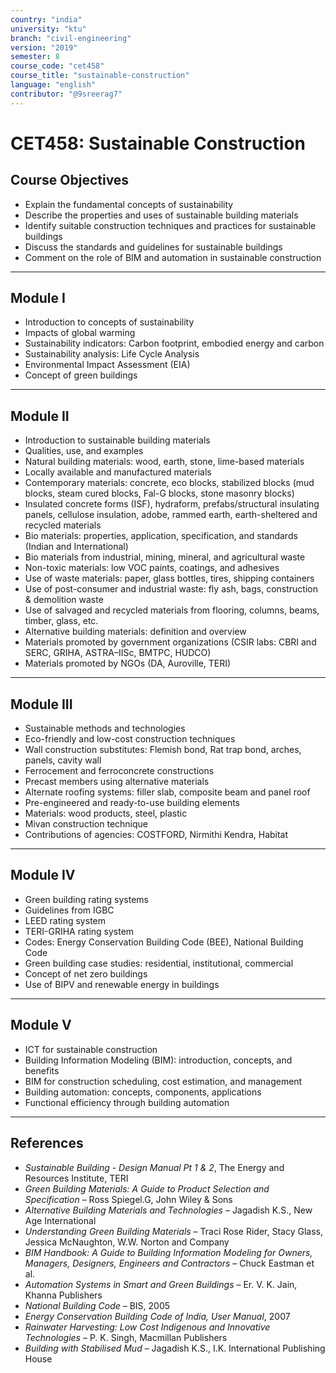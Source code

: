 ```yaml
---
country: "india"
university: "ktu"
branch: "civil-engineering"
version: "2019"
semester: 8
course_code: "cet458"
course_title: "sustainable-construction"
language: "english"
contributor: "@9sreerag7"
---
```


# CET458: Sustainable Construction

## Course Objectives

- Explain the fundamental concepts of sustainability  
- Describe the properties and uses of sustainable building materials  
- Identify suitable construction techniques and practices for sustainable buildings  
- Discuss the standards and guidelines for sustainable buildings  
- Comment on the role of BIM and automation in sustainable construction  

---

## Module I

- Introduction to concepts of sustainability  
- Impacts of global warming  
- Sustainability indicators: Carbon footprint, embodied energy and carbon  
- Sustainability analysis: Life Cycle Analysis  
- Environmental Impact Assessment (EIA)  
- Concept of green buildings  

---

## Module II

- Introduction to sustainable building materials  
- Qualities, use, and examples  
- Natural building materials: wood, earth, stone, lime-based materials  
- Locally available and manufactured materials  
- Contemporary materials: concrete, eco blocks, stabilized blocks (mud blocks, steam cured blocks, Fal-G blocks, stone masonry blocks)  
- Insulated concrete forms (ISF), hydraform, prefabs/structural insulating panels, cellulose insulation, adobe, rammed earth, earth-sheltered and recycled materials  
- Bio materials: properties, application, specification, and standards (Indian and International)  
- Bio materials from industrial, mining, mineral, and agricultural waste  
- Non-toxic materials: low VOC paints, coatings, and adhesives  
- Use of waste materials: paper, glass bottles, tires, shipping containers  
- Use of post-consumer and industrial waste: fly ash, bags, construction & demolition waste  
- Use of salvaged and recycled materials from flooring, columns, beams, timber, glass, etc.  
- Alternative building materials: definition and overview  
- Materials promoted by government organizations (CSIR labs: CBRI and SERC, GRIHA, ASTRA–IISc, BMTPC, HUDCO)  
- Materials promoted by NGOs (DA, Auroville, TERI)  

---

## Module III

- Sustainable methods and technologies  
- Eco-friendly and low-cost construction techniques  
- Wall construction substitutes: Flemish bond, Rat trap bond, arches, panels, cavity wall  
- Ferrocement and ferroconcrete constructions  
- Precast members using alternative materials  
- Alternate roofing systems: filler slab, composite beam and panel roof  
- Pre-engineered and ready-to-use building elements  
- Materials: wood products, steel, plastic  
- Mivan construction technique  
- Contributions of agencies: COSTFORD, Nirmithi Kendra, Habitat  

---

## Module IV

- Green building rating systems  
- Guidelines from IGBC  
- LEED rating system  
- TERI-GRIHA rating system  
- Codes: Energy Conservation Building Code (BEE), National Building Code  
- Green building case studies: residential, institutional, commercial  
- Concept of net zero buildings  
- Use of BIPV and renewable energy in buildings  

---

## Module V

- ICT for sustainable construction  
- Building Information Modeling (BIM): introduction, concepts, and benefits  
- BIM for construction scheduling, cost estimation, and management  
- Building automation: concepts, components, applications  
- Functional efficiency through building automation  

---

## References

- *Sustainable Building - Design Manual Pt 1 & 2*, The Energy and Resources Institute, TERI  
- *Green Building Materials: A Guide to Product Selection and Specification* – Ross Spiegel.G, John Wiley & Sons  
- *Alternative Building Materials and Technologies* – Jagadish K.S., New Age International  
- *Understanding Green Building Materials* – Traci Rose Rider, Stacy Glass, Jessica McNaughton, W.W. Norton and Company  
- *BIM Handbook: A Guide to Building Information Modeling for Owners, Managers, Designers, Engineers and Contractors* – Chuck Eastman et al.  
- *Automation Systems in Smart and Green Buildings* – Er. V. K. Jain, Khanna Publishers  
- *National Building Code* – BIS, 2005  
- *Energy Conservation Building Code of India, User Manual*, 2007  
- *Rainwater Harvesting: Low Cost Indigenous and Innovative Technologies* – P. K. Singh, Macmillan Publishers  
- *Building with Stabilised Mud* – Jagadish K.S., I.K. International Publishing House  
